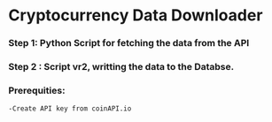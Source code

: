 # Cryptocurrency Data Downloader

### Step 1: Python Script for fetching the data from the API
### Step 2 : Script vr2, writting the data to the Databse.

### Prerequities:
    -Create API key from coinAPI.io

